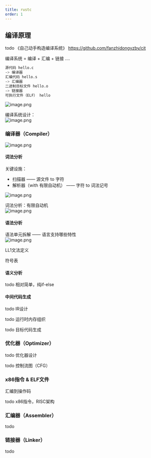 ```yaml
---
title: rustc
order: 1
---
```


## 编译原理

todo 《自己动手构造编译系统》 <https://github.com/fanzhidongyzby/cit>

编译系统 = 编译 + 汇编 + 链接 ....

```bash
源代码 hello.c
-> 编译器
汇编代码 hello.s
-> 汇编器
二进制目标文件 hello.o
-> 链接器
可执行文件（ELF） hello
```

![image.png](https://s2.loli.net/2025/08/24/VKs1ajqWrUXGCol.png)

编译系统设计：\
![image.png](https://s2.loli.net/2025/08/24/djKmiZUOgAEofXB.png)

### 编译器（Compiler）

![image.png](https://s2.loli.net/2025/08/24/ZTwOvqS3jYioP7u.png)

#### 词法分析

关键设施：

+ 扫描器 —— 源文件 to 字符
+ 解析器（with 有限自动机） —— 字符 to 词法记号

![image.png](https://s2.loli.net/2025/08/24/qcilIx74XS8onmF.png)

词法分析：有限自动机\
![image.png](https://s2.loli.net/2025/08/24/xumzHW7aJ3M5Ecp.png)

#### 语法分析

语法单元拆解 —— 语言支持哪些特性\
![image.png](https://s2.loli.net/2025/08/24/5xoidszpNOFS4e7.png)

LL1文法定义

符号表

#### 语义分析

todo 相对简单，纯if-else

#### 中间代码生成

todo IR设计

todo 运行时内存组织

todo 目标代码生成

### 优化器（Optimizer）

todo 优化器设计

todo 控制流图（CFG）

### x86指令 & ELF文件

汇编到操作码

todo x86指令，RISC架构

### 汇编器（Assembler）

todo

### 链接器（Linker）

todo
